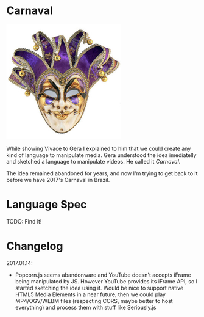 # Carnaval

![](docs/mask.jpg)

While showing Vivace to Gera I explained to him that we could create any kind
of language to manipulate media. Gera understood the idea imediatelly and
sketched a language to manipulate videos. He called it *Carnaval*.

The idea remained abandoned for years, and now I'm trying to get back to it
before we have 2017's Carnaval in Brazil.

# Language Spec

TODO: Find it!

# Changelog

2017.01.14:

- Popcorn.js seems abandonware and YouTube doesn't accepts iFrame being
  manipulated by JS. However YouTube provides its iFrame API, so I started
  sketching the idea using it. Would be nice to support native HTML5 Media
  Elements in a near future, then we could play MP4/OGV/WEBM files (respecting
  CORS, maybe better to host everything) and process them with stuff like
  Seriously.js
